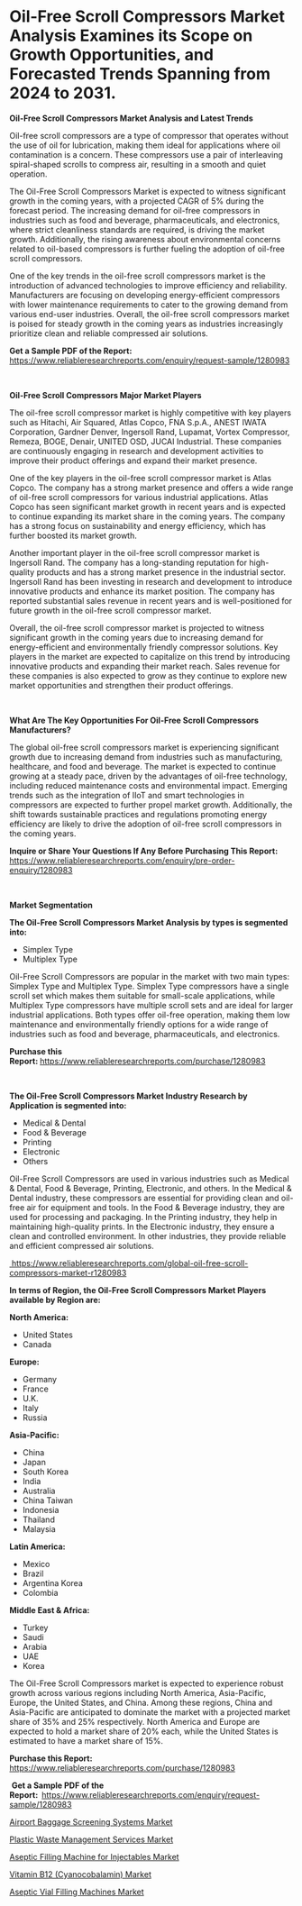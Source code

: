 <p><h1>Oil-Free Scroll Compressors Market Analysis Examines its Scope on Growth Opportunities, and Forecasted Trends Spanning from 2024 to 2031.</h1></p><p><strong>Oil-Free Scroll Compressors Market Analysis and Latest Trends</strong></p>
<p><p>Oil-free scroll compressors are a type of compressor that operates without the use of oil for lubrication, making them ideal for applications where oil contamination is a concern. These compressors use a pair of interleaving spiral-shaped scrolls to compress air, resulting in a smooth and quiet operation.</p><p>The Oil-Free Scroll Compressors Market is expected to witness significant growth in the coming years, with a projected CAGR of 5% during the forecast period. The increasing demand for oil-free compressors in industries such as food and beverage, pharmaceuticals, and electronics, where strict cleanliness standards are required, is driving the market growth. Additionally, the rising awareness about environmental concerns related to oil-based compressors is further fueling the adoption of oil-free scroll compressors.</p><p>One of the key trends in the oil-free scroll compressors market is the introduction of advanced technologies to improve efficiency and reliability. Manufacturers are focusing on developing energy-efficient compressors with lower maintenance requirements to cater to the growing demand from various end-user industries. Overall, the oil-free scroll compressors market is poised for steady growth in the coming years as industries increasingly prioritize clean and reliable compressed air solutions.</p></p>
<p><strong>Get a Sample PDF of the Report:&nbsp;</strong> <a href="https://www.reliableresearchreports.com/enquiry/request-sample/1280983">https://www.reliableresearchreports.com/enquiry/request-sample/1280983</a></p>
<p>&nbsp;</p>
<p><strong>Oil-Free Scroll Compressors Major Market Players</strong></p>
<p><p>The oil-free scroll compressor market is highly competitive with key players such as Hitachi, Air Squared, Atlas Copco, FNA S.p.A., ANEST IWATA Corporation, Gardner Denver, Ingersoll Rand, Lupamat, Vortex Compressor, Remeza, BOGE, Denair, UNITED OSD, JUCAI Industrial. These companies are continuously engaging in research and development activities to improve their product offerings and expand their market presence.</p><p>One of the key players in the oil-free scroll compressor market is Atlas Copco. The company has a strong market presence and offers a wide range of oil-free scroll compressors for various industrial applications. Atlas Copco has seen significant market growth in recent years and is expected to continue expanding its market share in the coming years. The company has a strong focus on sustainability and energy efficiency, which has further boosted its market growth.</p><p>Another important player in the oil-free scroll compressor market is Ingersoll Rand. The company has a long-standing reputation for high-quality products and has a strong market presence in the industrial sector. Ingersoll Rand has been investing in research and development to introduce innovative products and enhance its market position. The company has reported substantial sales revenue in recent years and is well-positioned for future growth in the oil-free scroll compressor market.</p><p>Overall, the oil-free scroll compressor market is projected to witness significant growth in the coming years due to increasing demand for energy-efficient and environmentally friendly compressor solutions. Key players in the market are expected to capitalize on this trend by introducing innovative products and expanding their market reach. Sales revenue for these companies is also expected to grow as they continue to explore new market opportunities and strengthen their product offerings.</p></p>
<p>&nbsp;</p>
<p><strong>What Are The Key Opportunities For Oil-Free Scroll Compressors Manufacturers?</strong></p>
<p><p>The global oil-free scroll compressors market is experiencing significant growth due to increasing demand from industries such as manufacturing, healthcare, and food and beverage. The market is expected to continue growing at a steady pace, driven by the advantages of oil-free technology, including reduced maintenance costs and environmental impact. Emerging trends such as the integration of IIoT and smart technologies in compressors are expected to further propel market growth. Additionally, the shift towards sustainable practices and regulations promoting energy efficiency are likely to drive the adoption of oil-free scroll compressors in the coming years.</p></p>
<p><strong>Inquire or Share Your Questions If Any Before Purchasing This Report:</strong> <a href="https://www.reliableresearchreports.com/enquiry/pre-order-enquiry/1280983">https://www.reliableresearchreports.com/enquiry/pre-order-enquiry/1280983</a></p>
<p>&nbsp;</p>
<p><strong>Market Segmentation</strong></p>
<p><strong>The Oil-Free Scroll Compressors Market Analysis by types is segmented into:</strong></p>
<p><ul><li>Simplex Type</li><li>Multiplex Type</li></ul></p>
<p><p>Oil-Free Scroll Compressors are popular in the market with two main types: Simplex Type and Multiplex Type. Simplex Type compressors have a single scroll set which makes them suitable for small-scale applications, while Multiplex Type compressors have multiple scroll sets and are ideal for larger industrial applications. Both types offer oil-free operation, making them low maintenance and environmentally friendly options for a wide range of industries such as food and beverage, pharmaceuticals, and electronics.</p></p>
<p><strong>Purchase this Report:&nbsp;</strong><a href="https://www.reliableresearchreports.com/purchase/1280983">https://www.reliableresearchreports.com/purchase/1280983</a></p>
<p>&nbsp;</p>
<p><strong>The Oil-Free Scroll Compressors Market Industry Research by Application is segmented into:</strong></p>
<p><ul><li>Medical & Dental</li><li>Food & Beverage</li><li>Printing</li><li>Electronic</li><li>Others</li></ul></p>
<p><p>Oil-Free Scroll Compressors are used in various industries such as Medical & Dental, Food & Beverage, Printing, Electronic, and others. In the Medical & Dental industry, these compressors are essential for providing clean and oil-free air for equipment and tools. In the Food & Beverage industry, they are used for processing and packaging. In the Printing industry, they help in maintaining high-quality prints. In the Electronic industry, they ensure a clean and controlled environment. In other industries, they provide reliable and efficient compressed air solutions.</p></p>
<p><a href="https://www.reliableresearchreports.com/global-oil-free-scroll-compressors-market-r1280983">&nbsp;https://www.reliableresearchreports.com/global-oil-free-scroll-compressors-market-r1280983</a></p>
<p><strong>In terms of Region, the Oil-Free Scroll Compressors Market Players available by Region are:</strong></p>
<p>
    <p> <strong> North America: </strong>
        <ul>
            <li>United States</li>
            <li>Canada</li>
        </ul>
        </p> 
    <p> <strong> Europe: </strong>
        <ul>
            <li>Germany</li>
            <li>France</li>
            <li>U.K.</li>
            <li>Italy</li>
            <li>Russia</li>
        </ul>
        </p> 
    <p> <strong> Asia-Pacific: </strong>
        <ul>
            <li>China</li>
            <li>Japan</li>
            <li>South Korea</li>
            <li>India</li>
            <li>Australia</li>
            <li>China Taiwan</li>
            <li>Indonesia</li>
            <li>Thailand</li>
            <li>Malaysia</li>
        </ul>
        </p> 
    <p> <strong> Latin America: </strong>
        <ul>
            <li>Mexico</li>
            <li>Brazil</li>
            <li>Argentina Korea</li>
            <li>Colombia</li>
        </ul>
        </p> 
    <p> <strong> Middle East & Africa: </strong>
        <ul>
            <li>Turkey</li>
            <li>Saudi</li>
            <li>Arabia</li>
            <li>UAE</li>
            <li>Korea</li>
        </ul>
    </p>
    </p>
<p><p>The Oil-Free Scroll Compressors market is expected to experience robust growth across various regions including North America, Asia-Pacific, Europe, the United States, and China. Among these regions, China and Asia-Pacific are anticipated to dominate the market with a projected market share of 35% and 25% respectively. North America and Europe are expected to hold a market share of 20% each, while the United States is estimated to have a market share of 15%.</p></p>
<p><strong>Purchase this Report: </strong><a href="https://www.reliableresearchreports.com/purchase/1280983">https://www.reliableresearchreports.com/purchase/1280983</a></p>
<p>&nbsp;<strong>Get a Sample PDF of the Report:&nbsp;&nbsp;</strong><a href="https://www.reliableresearchreports.com/enquiry/request-sample/1280983">https://www.reliableresearchreports.com/enquiry/request-sample/1280983</a></p>
<p><strong></strong></p>
<p><p><a href="https://issuu.com/reportprime-2/docs/airport-baggage-screening-systems-market-size-2030">Airport Baggage Screening Systems Market</a></p><p><a href="https://issuu.com/reportprime-2/docs/plastic-waste-management-services-market-size-2030">Plastic Waste Management Services Market</a></p><p><a href="https://github.com/angeliabkratze/Market-Research-Report-List-2/blob/main/aseptic-filling-machine-for-injectables-market.md">Aseptic Filling Machine for Injectables Market</a></p><p><a href="https://www.linkedin.com/pulse/vitamin-b12-cyanocobalamin-market-research-report-forecast-1dusf">Vitamin B12 (Cyanocobalamin) Market</a></p><p><a href="https://github.com/Angelnienowdseej3e45z3p8c/Market-Research-Report-List-3/blob/main/aseptic-vial-filling-machines-market.md">Aseptic Vial Filling Machines Market</a></p></p>